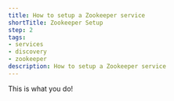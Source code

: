 ```yaml
---
title: How to setup a Zookeeper service
shortTitle: Zookeeper Setup
step: 2
tags:
- services
- discovery
- zookeeper
description: How to setup a Zookeeper service
---
```


This is what you do!
